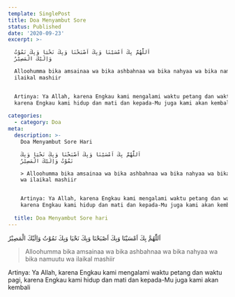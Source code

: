 ```yaml
---
template: SinglePost
title: Doa Menyambut Sore
status: Published
date: '2020-09-23'
excerpt: >-

  اَللّٰهُمَّ بِكَ اَمْسَيْنَا وَبِكَ اَصْبَحْنَا وَبِكَ نَحْيَا وَبِكَ نَمُوْتُ
  وَاِلَيْكَ الْمَصِيْرُ

  Alloohumma bika amsainaa wa bika ashbahnaa wa bika nahyaa wa bika namuutu wa
  ilaikal mashiir


  Artinya: Ya Allah, karena Engkau kami mengalami waktu petang dan waktu pagi,
  karena Engkau kami hidup dan mati dan kepada-Mu juga kami akan kembali
    
categories:
  - category: Doa
meta:
  description: >-
    Doa Menyambut Sore Hari

    اَللّٰهُمَّ بِكَ اَمْسَيْنَا وَبِكَ اَصْبَحْنَا وَبِكَ نَحْيَا وَبِكَ
    نَمُوْتُ وَاِلَيْكَ الْمَصِيْرُ

    > Alloohumma bika amsainaa wa bika ashbahnaa wa bika nahyaa wa bika namuutu
    wa ilaikal mashiir


    Artinya: Ya Allah, karena Engkau kami mengalami waktu petang dan waktu pagi,
    karena Engkau kami hidup dan mati dan kepada-Mu juga kami akan kembali
      
  title: Doa Menyambut Sore hari
---
```

اَللّٰهُمَّ بِكَ اَمْسَيْنَا وَبِكَ اَصْبَحْنَا وَبِكَ نَحْيَا وَبِكَ نَمُوْتُ وَاِلَيْكَ الْمَصِيْرُ
> Alloohumma bika amsainaa wa bika ashbahnaa wa bika nahyaa wa bika namuutu wa ilaikal mashiir

Artinya: Ya Allah, karena Engkau kami mengalami waktu petang dan waktu pagi, karena Engkau kami hidup dan mati dan kepada-Mu juga kami akan kembali
  

